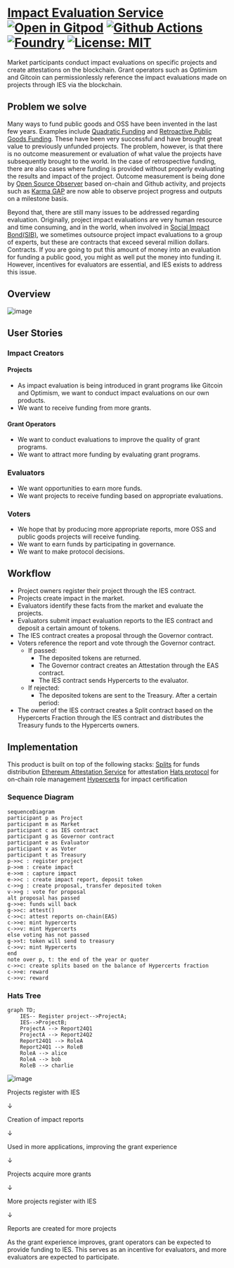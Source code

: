 # [Impact Evaluation Service](https://hackmd.io/@shutanaka/ies) [![Open in Gitpod][gitpod-badge]][gitpod] [![Github Actions][gha-badge]][gha] [![Foundry][foundry-badge]][foundry] [![License: MIT][license-badge]][license]

[gitpod]: https://gitpod.io/#https://github.com/tnkshuuhei/ie-dao
[gitpod-badge]: https://img.shields.io/badge/Gitpod-Open%20in%20Gitpod-FFB45B?logo=gitpod
[gha]: https://github.com/tnkshuuhei/ie-dao/actions
[gha-badge]: https://github.com/tnkshuuhei/ie-dao/actions/workflows/ci.yml/badge.svg
[foundry]: https://getfoundry.sh/
[foundry-badge]: https://img.shields.io/badge/Built%20with-Foundry-FFDB1C.svg
[license]: https://opensource.org/licenses/MIT
[license-badge]: https://img.shields.io/badge/License-MIT-blue.svg

Market participants conduct impact evaluations on specific projects and create attestations on the blockchain. Grant operators such as Optimism and Gitcoin can permissionlessly reference the impact evaluations made on projects through IES via the blockchain.

## Problem we solve
Many ways to fund public goods and OSS have been invented in the last few years. Examples include [Quadratic Funding](https://www.wtfisqf.com/) and [Retroactive Public Goods Funding](https://medium.com/ethereum-optimism/retroactive-public-goods-funding-33c9b7d00f0c). These have been very successful and have brought great value to previously unfunded projects.
The problem, however, is that there is no outcome measurement or evaluation of what value the projects have subsequently brought to the world. In the case of retrospective funding, there are also cases where funding is provided without properly evaluating the results and impact of the project.
Outcome measurement is being done by [Open Source Observer](https://www.opensource.observer/) based on-chain and Github activity, and projects such as [Karma GAP](https://gap.karmahq.xyz/) are now able to observe project progress and outputs on a milestone basis.

Beyond that, there are still many issues to be addressed regarding evaluation.
Originally, project impact evaluations are very human resource and time consuming, and in the world, when involved in [Social Impact Bond(SIB)](https://en.wikipedia.org/wiki/Social_impact_bond), we sometimes outsource project impact evaluations to a group of experts, but these are contracts that exceed several million dollars. Contracts. If you are going to put this amount of money into an evaluation for funding a public good, you might as well put the money into funding it.
However, incentives for evaluators are essential, and IES exists to address this issue.

## Overview
![image](https://github.com/user-attachments/assets/b0355c38-4a4f-4f99-b38e-e39d3237e332)

## User Stories
### Impact Creators
#### Projects
- As impact evaluation is being introduced in grant programs like Gitcoin and Optimism, we want to conduct impact evaluations on our own products.
- We want to receive funding from more grants.

#### Grant Operators
- We want to conduct evaluations to improve the quality of grant programs.
- We want to attract more funding by evaluating grant programs.

### Evaluators
- We want opportunities to earn more funds.
- We want projects to receive funding based on appropriate evaluations.

### Voters
- We hope that by producing more appropriate reports, more OSS and public goods projects will receive funding.
- We want to earn funds by participating in governance.
- We want to make protocol decisions.

## Workflow
- Project owners register their project through the IES contract.
- Projects create impact in the market.
- Evaluators identify these facts from the market and evaluate the projects.
- Evaluators submit impact evaluation reports to the IES contract and deposit a certain amount of tokens.
- The IES contract creates a proposal through the Governor contract.
- Voters reference the report and vote through the Governor contract.
    - If passed:
        - The deposited tokens are returned.
        - The Governor contract creates an Attestation through the EAS contract.
        - The IES contract sends Hypercerts to the evaluator.
    - If rejected:
        - The deposited tokens are sent to the Treasury.
After a certain period:
- The owner of the IES contract creates a Split contract based on the Hypercerts Fraction through the IES contract and distributes the Treasury funds to the Hypercerts owners.

## Implementation
This product is built on top of the following stacks:
[Splits](https://splits.org) for funds distribution
[Ethereum Attestation Service](https://attest.org) for attestation
[Hats protocol](https://hatsprotocol.xyz) for on-chain role management
[Hypercerts](https://hypercerts.org) for impact certification

### Sequence Diagram
```mermaid
sequenceDiagram
participant p as Project
participant m as Market
participant c as IES contract
participant g as Governor contract
participant e as Evaluator
participant v as Voter
participant t as Treasury
p->>c : register project
p->>m : create impact
e->>m : capture impact
e->>c : create impact report, deposit token
c->>g : create proposal, transfer deposited token
v->>g : vote for proposal
alt proposal has passed
g->>e: funds will back
g->>c: attest()
c->>c: attest reports on-chain(EAS)
c->>e: mint hypercerts
c->>v: mint Hypercerts
else voting has not passed
g->>t: token will send to treasury
c->>v: mint Hypercerts
end
note over p, t: the end of the year or quoter
c->>c: create splits based on the balance of Hypercerts fraction
c->>e: reward
c->>v: reward
```

### Hats Tree
```mermaid
graph TD;
    IES-- Register project-->ProjectA;
    IES-->ProjectB;
    ProjectA --> Report24Q1
    ProjectA --> Report24Q2
    Report24Q1 --> RoleA
    Report24Q1 --> RoleB
    RoleA --> alice
    RoleA --> bob
    RoleB --> charlie
```

![image](https://github.com/user-attachments/assets/72a5dc19-7c45-46f7-8d91-031c0a92f12c)

Projects register with IES

↓

Creation of impact reports

↓

Used in more applications, improving the grant experience

↓

Projects acquire more grants

↓

More projects register with IES

↓

Reports are created for more projects

As the grant experience improves, grant operators can be expected to provide funding to IES.
This serves as an incentive for evaluators, and more evaluators are expected to participate.
